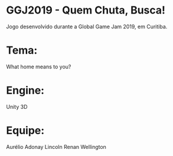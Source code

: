 # GGJ2019 - Quem Chuta, Busca!
Jogo desenvolvido durante a Global Game Jam 2019, em Curitiba.

# Tema:
What home means to you?

# Engine:
Unity 3D

# Equipe:
Aurélio
Adonay
Lincoln
Renan
Wellington

